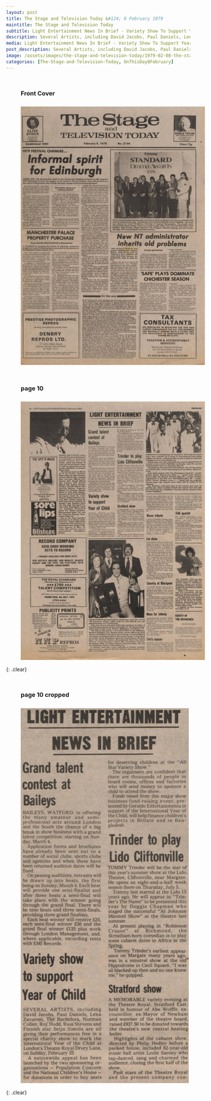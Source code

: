 ```yaml
---
layout: post
title: The Stage and Television Today &#124; 8 February 1979
maintitle: The Stage and Television Today
subtitle: Light Entertainment News In Brief - Variety Show To Support Year Of Child
description: Several Artists, including David Jacobs, Paul Daniels, Lena Zavaroni, The Bachelors and many more are all performing for free.
media: Light Entertainment News In Brief - Variety Show To Support Year Of Child
post_description: Several Artists, including David Jacobs, Paul Daniels, Lena Zavaroni, The Bachelors and many more are all performing for free.
image: /assets/images/the-stage-and-television-today/1979-02-08-the-stage-and-television-today-front-cover.jpg
categories: [The-Stage-and-Television-Today, OnThisDay8February]
---
```


<figure class="fig1">
<figcaption>
<h3 id="front-cover">Front Cover</h3>
</figcaption>
<a href="/assets/images/the-stage-and-television-today/1979-02-08-the-stage-and-television-today-front-cover.jpg"><img src="/assets/images/the-stage-and-television-today/1979-02-08-the-stage-and-television-today-front-cover.jpg" class="full-width zoom-in"></a>
</figure>

<figure class="fig2">
<figcaption>
<h3 id="page-10">page 10</h3>
</figcaption>
<a href="/assets/images/the-stage-and-television-today/1979-02-08-the-stage-and-television-today-page-10.jpg"><img src="/assets/images/the-stage-and-television-today/1979-02-08-the-stage-and-television-today-page-10.jpg" class="full-width zoom-in"></a>
</figure>

{: .clear}

<figure class="fig1">
<figcaption>
<h3 id="page-10-cropped">page 10 cropped</h3>
</figcaption>
<a href="/assets/images/the-stage-and-television-today/1979-02-08-the-stage-and-television-today-page-10-cropped.jpg"><img src="/assets/images/the-stage-and-television-today/1979-02-08-the-stage-and-television-today-page-10-cropped.jpg" class="full-width zoom-in"></a>
</figure>

<br />{: .clear}

<style>
.fig1 {float:left; width:49%;}

.fig2 {float:right; width:49%;}

figcaption {float:left; width:100%;}

@media screen and (orientation:portrait) {
.fig1, .fig2 {float:left; width:100%;}
figcaption {float:left; width:100%; margin-bottom: 10px;}
}
</style>

